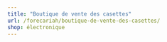 ```yaml
---
title: "Boutique de vente des casettes"
url: /forecariah/boutique-de-vente-des-casettes/
shop: électronique
---
```

